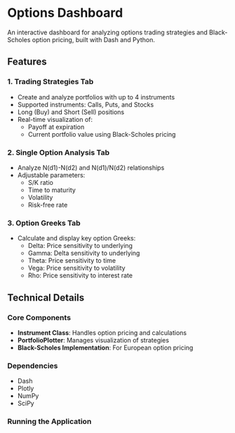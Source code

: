 # Options Dashboard

An interactive dashboard for analyzing options trading strategies and Black-Scholes option pricing, built with Dash and Python.

## Features

### 1. Trading Strategies Tab
- Create and analyze portfolios with up to 4 instruments
- Supported instruments: Calls, Puts, and Stocks
- Long (Buy) and Short (Sell) positions
- Real-time visualization of:
  - Payoff at expiration
  - Current portfolio value using Black-Scholes pricing

### 2. Single Option Analysis Tab
- Analyze N(d1)-N(d2) and N(d1)/N(d2) relationships
- Adjustable parameters:
  - S/K ratio
  - Time to maturity
  - Volatility
  - Risk-free rate

### 3. Option Greeks Tab
- Calculate and display key option Greeks:
  - Delta: Price sensitivity to underlying
  - Gamma: Delta sensitivity to underlying
  - Theta: Price sensitivity to time
  - Vega: Price sensitivity to volatility
  - Rho: Price sensitivity to interest rate

## Technical Details

### Core Components
- **Instrument Class**: Handles option pricing and calculations
- **PortfolioPlotter**: Manages visualization of strategies
- **Black-Scholes Implementation**: For European option pricing

### Dependencies
- Dash
- Plotly
- NumPy
- SciPy

### Running the Application